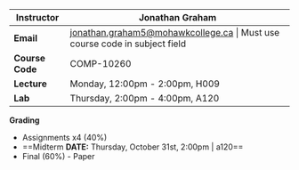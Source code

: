 
| **Instructor**  | Jonathan Graham                                                                                                        |
| --------------- | ---------------------------------------------------------------------------------------------------------------------- |
| **Email**       | [jonathan.graham5@mohawkcollege.ca](mailto:jonathan.graham5@mohawkcollege.ca) \| Must use course code in subject field |
| **Course Code** | COMP-10260                                                                                                             |
| **Lecture**     | Monday, 12:00pm - 2:00pm, H009                                                                                         |
| **Lab**         | Thursday, 2:00pm - 4:00pm, A120                                                                                        |
**Grading**
- Assignments x4 (40%)
- ==Midterm **DATE:** Thursday, October 31st, 2:00pm | a120== 
- Final (60%) - Paper